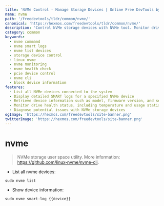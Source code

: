 ```yaml
---
title: 'NVMe Control - Manage Storage Devices | Online Free DevTools by Hexmos'
name: nvme
path: '/freedevtools/tldr/common/nvme/'
canonical: 'https://hexmos.com/freedevtools/tldr/common/nvme/'
description: 'Control NVMe storage devices with NVMe tool. Monitor drive health, retrieve SMART logs, and list connected devices. Free online tool, no registration required.'
category: common
keywords:
  - nvme command
  - nvme smart logs
  - nvme list devices
  - storage device control
  - linux nvme
  - nvme monitoring
  - nvme health check
  - pcie device control
  - nvme cli
  - block device information
features:
  - List all NVMe devices connected to the system
  - Display detailed SMART logs for a specified NVMe device
  - Retrieve device information such as model, firmware version, and serial number
  - Monitor drive health status, including temperature and usage statistics
  - Diagnose potential issues with NVMe storage devices
ogImage: 'https://hexmos.com/freedevtools/site-banner.png'
twitterImage: 'https://hexmos.com/freedevtools/site-banner.png'
---
```


# nvme

> NVMe storage user space utility.
> More information: <https://github.com/linux-nvme/nvme-cli>.

- List all nvme devices:

`sudo nvme list`

- Show device information:

`sudo nvme smart-log {{device}}`
